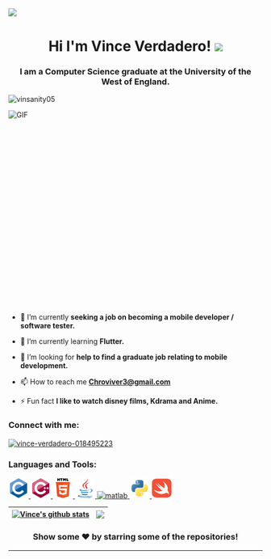 <img width="1000" src="https://capsule-render.vercel.app/api?type=waving&color=gradient&height=200&section=header&text=What's%20Up?&animation=twinkling&fontSize=40">
</p>
<h1 align="center">Hi I'm Vince Verdadero! <img src="https://user-images.githubusercontent.com/60824509/171394187-96e2d510-4e85-436d-b2c3-7429fc940775.gif" width="30px"></h1>

<h3 align="center">I am a Computer Science graduate at the University of the West of England.</h3>

<p align="left"> <img src="https://komarev.com/ghpvc/?username=vinsanity05&label=Profile%20views&color=0e75b6&style=flat" alt="vinsanity05" /> </p>

<img align="right" alt="GIF" src="https://github.com/abhisheknaiidu/abhisheknaiidu/blob/master/code.gif?raw=true" width="600" height="400" />

- 🔭 I’m currently **seeking a job on becoming a mobile developer / software tester.**

- 🌱 I’m currently learning **Flutter.**

- 🤝 I’m looking for **help to find a graduate job relating to mobile development.**

- 📫 How to reach me **Chroviver3@gmail.com**

- ⚡ Fun fact **I like to watch disney films, Kdrama and Anime.**

<h3 align="left">Connect with me:</h3>
<p align="left">
<a href="https://www.linkedin.com/in/vverdadero/" target="blank"><img align="center" src="https://raw.githubusercontent.com/rahuldkjain/github-profile-readme-generator/master/src/images/icons/Social/linked-in-alt.svg" alt="vince-verdadero-018495223" height="30" width="40" /></a>
</p>

<h3 align="left">Languages and Tools:</h3>
<p align="left"> <a href="https://www.cprogramming.com/" target="_blank" rel="noreferrer"> <img src="https://raw.githubusercontent.com/devicons/devicon/master/icons/c/c-original.svg" alt="c" width="40" height="40"/> </a> <a href="https://www.w3schools.com/cpp/" target="_blank" rel="noreferrer"> <img src="https://raw.githubusercontent.com/devicons/devicon/master/icons/cplusplus/cplusplus-original.svg" alt="cplusplus" width="40" height="40"/> </a> <a href="https://www.w3.org/html/" target="_blank" rel="noreferrer"> <img src="https://raw.githubusercontent.com/devicons/devicon/master/icons/html5/html5-original-wordmark.svg" alt="html5" width="40" height="40"/> </a> <a href="https://www.java.com" target="_blank" rel="noreferrer"> <img src="https://raw.githubusercontent.com/devicons/devicon/master/icons/java/java-original.svg" alt="java" width="40" height="40"/> </a> <a href="https://www.mathworks.com/" target="_blank" rel="noreferrer"> <img src="https://upload.wikimedia.org/wikipedia/commons/2/21/Matlab_Logo.png" alt="matlab" width="40" height="40"/> </a> <a href="https://www.python.org" target="_blank" rel="noreferrer"> <img src="https://raw.githubusercontent.com/devicons/devicon/master/icons/python/python-original.svg" alt="python" width="40" height="40"/> </a> <a href="https://developer.apple.com/swift/" target="_blank" rel="noreferrer"> <img src="https://raw.githubusercontent.com/devicons/devicon/master/icons/swift/swift-original.svg" alt="swift" width="40" height="40"/> </a> </p>

| <a href="https://github.com/vinsanity05/github-readme-stats"><img align="center" src="https://github-readme-stats.vercel.app/api?username=vinsanity05&show_icons=true&include_all_commits=true&theme=buefy&hide_border=true" alt="Vince's github stats" /></a> | <a href="https://github.com/vinsanity05/github-readme-stats"><img align="center" src="https://github-readme-stats.vercel.app/api/top-langs/?username=vinsanity05&layout=compact&theme=buefy&hide_border=true" /></a> |
| ------------- | ------------- |

<div align="center">

### Show some ❤️ by starring some of the repositories!

</div>

<!-- <img width="1000" src="https://capsule-render.vercel.app/api?type=waving&color=gradient&height=200&section=header&text=&&animation=twinkling&fontSize=40">
</p> -->

*************
